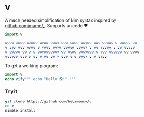 # v
A much needed simplification of Nim syntax inspired by [github.com/mame/_](https://github.com/mame/_). Supports unicode ❤️

```nim
import v

vvvv vvvv vvvvv vvvv vvvv vvv vvvv vvvvv vvv vvvvv v vvvvv vv 
v vvv vvv vvvv v vvvv vvvv vvvvv vvvvv v vv vvvvv v vv vvvvv 
v vvvvv vv v v vvvvvvvvvv vv vvvv vvvvvvv v vvv vvvvvv vv vvvv
vvvvvv vvv v vv v vv vv v vvv v v vvvv v v vvvv
```

To get a working program:
```nim
import v
echo vify""" echo "Hello 🌎!" """
```

### Try it
```bash
git clone https://github.com/belamenso/v
cd v
nimble install
```
